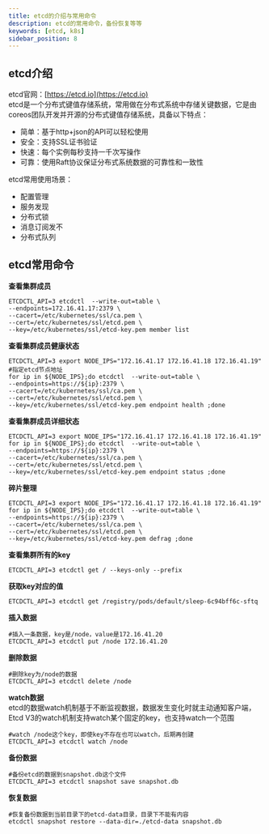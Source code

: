 ```yaml
---
title: etcd的介绍与常用命令
description: etcd的常用命令，备份恢复等等
keywords: [etcd, k8s]
sidebar_position: 8
---
```


## etcd介绍
etcd官网：[https://etcd.io](https://etcd.io)    
etcd是一个分布式键值存储系统，常用做在分布式系统中存储关键数据，它是由coreos团队开发并开源的分布式键值存储系统，具备以下特点：    

  - 简单：基于http+json的API可以轻松使用
  - 安全：支持SSL证书验证
  - 快速：每个实例每秒支持一千次写操作
  - 可靠：使用Raft协议保证分布式系统数据的可靠性和一致性   

etcd常用使用场景：   

  - 配置管理
  - 服务发现
  - 分布式锁
  - 消息订阅发不
  - 分布式队列

## etcd常用命令
**查看集群成员**
```shell
ETCDCTL_API=3 etcdctl  --write-out=table \
--endpoints=172.16.41.17:2379 \
--cacert=/etc/kubernetes/ssl/ca.pem \
--cert=/etc/kubernetes/ssl/etcd.pem \
--key=/etc/kubernetes/ssl/etcd-key.pem member list
```

**查看集群成员健康状态**

```shell
ETCDCTL_API=3 export NODE_IPS="172.16.41.17 172.16.41.18 172.16.41.19"	#指定etcd节点地址
for ip in ${NODE_IPS};do etcdctl  --write-out=table \
--endpoints=https://${ip}:2379 \
--cacert=/etc/kubernetes/ssl/ca.pem \
--cert=/etc/kubernetes/ssl/etcd.pem \
--key=/etc/kubernetes/ssl/etcd-key.pem endpoint health ;done
```

**查看集群成员详细状态**
```shell
ETCDCTL_API=3 export NODE_IPS="172.16.41.17 172.16.41.18 172.16.41.19"
for ip in ${NODE_IPS};do etcdctl  --write-out=table \
--endpoints=https://${ip}:2379 \
--cacert=/etc/kubernetes/ssl/ca.pem \
--cert=/etc/kubernetes/ssl/etcd.pem \
--key=/etc/kubernetes/ssl/etcd-key.pem endpoint status ;done
```

**碎片整理**

```shell
ETCDCTL_API=3 export NODE_IPS="172.16.41.17 172.16.41.18 172.16.41.19"
for ip in ${NODE_IPS};do etcdctl  --write-out=table \
--endpoints=https://${ip}:2379 \
--cacert=/etc/kubernetes/ssl/ca.pem \
--cert=/etc/kubernetes/ssl/etcd.pem \
--key=/etc/kubernetes/ssl/etcd-key.pem defrag ;done
```

**查看集群所有的key**

```shell
ETCDCTL_API=3 etcdctl get / --keys-only --prefix
```

**获取key对应的值**
```shell
ETCDCTL_API=3 etcdctl get /registry/pods/default/sleep-6c94bff6c-sftq
```

**插入数据**
```shell
#插入一条数据，key是/node，value是172.16.41.20
ETCDCTL_API=3 etcdctl put /node 172.16.41.20
```

**删除数据**
```shell
#删除key为/node的数据
ETCDCTL_API=3 etcdctl delete /node
```
**watch数据**   
etcd的数据watch机制基于不断监视数据，数据发生变化时就主动通知客户端，Etcd V3的watch机制支持watch某个固定的key，也支持watch一个范围
```shell
#watch /node这个key，即使key不存在也可以watch，后期再创建
ETCDCTL_API=3 etcdctl watch /node
```

**备份数据**
```shell
#备份etcd的数据到snapshot.db这个文件
ETCDCTL_API=3 etcdctl snapshot save snapshot.db
```

**恢复数据**
```shell
#恢复备份数据到当前目录下的etcd-data目录，目录下不能有内容
etcdctl snapshot restore --data-dir=./etcd-data snapshot.db
```